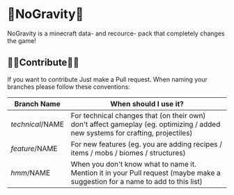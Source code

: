 # 💜NoGravity🔮
NoGravity is a minecraft data- and recource- pack that completely changes the game!


## 👷‍♀️Contribute👷‍♂️
If you want to contribute Just make a Pull request. When naming your branches please follow these conventions:

| Branch Name | When should I use it? |
|--- | --- |
|*technical*/NAME| For technical changes that (on their own) don't affect gameplay (eg. optimizing / added new systems for crafting, projectiles)|
|*feature*/NAME|For new features (eg. you are adding recipes / items / mobs / biomes / structures)|
|*hmm*/NAME|When you don't know what to name it. Mention it in your Pull request (maybe make a suggestion for a name to add to this list)|
